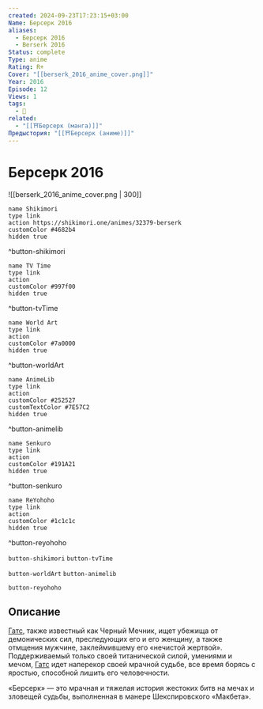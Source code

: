 ```yaml
---
created: 2024-09-23T17:23:15+03:00
Name: Берсерк 2016
aliases:
  - Берсерк 2016
  - Berserk 2016
Status: complete
Type: anime
Rating: R+
Cover: "[[berserk_2016_anime_cover.png]]"
Year: 2016
Episode: 12
Views: 1
tags:
  - 🔞
related:
  - "[[⛩️Берсерк (манга)]]"
Предыстория: "[[⛩️Берсерк (аниме)]]"
---
```


# Берсерк 2016

![[berserk_2016_anime_cover.png | 300]]

```button
name Shikimori
type link
action https://shikimori.one/animes/32379-berserk
customColor #4682b4
hidden true
```
^button-shikimori

```button
name TV Time
type link
action 
customColor #997f00
hidden true
```
^button-tvTime

```button
name World Art
type link
action 
customColor #7a0000
hidden true
```
^button-worldArt

```button
name AnimeLib
type link
action 
customColor #252527
customTextColor #7E57C2
hidden true
```
^button-animelib

```button
name Senkuro
type link
action 
customColor #191A21
hidden true
```
^button-senkuro

```button
name ReYohoho
type link
action 
customColor #1c1c1c
hidden true
```
^button-reyohoho



`button-shikimori` `button-tvTime`

`button-worldArt` `button-animelib`

`button-reyohoho`

## Описание

[Гатс](https://shikimori.one/characters/422-guts), также известный как Черный Мечник, ищет убежища от демонических сил, преследующих его и его женщину, а также отмщения мужчине, заклеймившему его «нечистой жертвой». Поддерживаемый только своей титанической силой, умениями и мечом, [Гатс](https://shikimori.one/characters/422-guts) идет наперекор своей мрачной судьбе, все время борясь с яростью, способной лишить его человечности.

«Берсерк» — это мрачная и тяжелая история жестоких битв на мечах и зловещей судьбы, выполненная в манере Шекспировского «Макбета».
